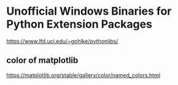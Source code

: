
# Unofficial Windows Binaries for Python Extension Packages
https://www.lfd.uci.edu/~gohlke/pythonlibs/


## color of matplotlib
https://matplotlib.org/stable/gallery/color/named_colors.html
